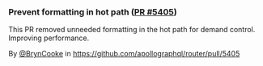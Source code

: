 ### Prevent formatting in hot path ([PR #5405](https://github.com/apollographql/router/pull/5405))

This PR removed unneeded formatting in the hot path for demand control. Improving performance.

By [@BrynCooke](https://github.com/BrynCooke) in https://github.com/apollographql/router/pull/5405
